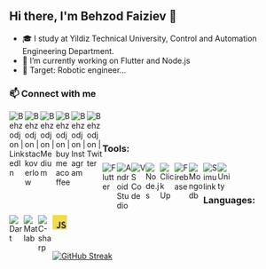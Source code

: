## Hi there, I'm Behzod Faiziev 👋

- 🎓 I study at Yildiz Technical University, Control and Automation Engineering Department.
- 🔭 I’m currently working on Flutter and Node.js
- 📌 Target: Robotic engineer...
<!-- - 🌱 I’m currently learning NodeJS/Express/MongoDB, Matlab -->
### 📫 Connect with me
[<img align="left" alt="Behzodjon | LinkedIn" width="28px" src="https://static.tildacdn.com/tild3662-3462-4466-b730-386233346239/linkedin.png" />](https://www.linkedin.com/in/behzod-faiziev/)

[<img align="left" alt="Behzodjon | stackoverlow" width="28px" src="https://www.vectorlogo.zone/logos/stackoverflow/stackoverflow-icon.svg" />](https://stackoverflow.com/users/13357646/behzod-faiziev)

[<img align="left" alt="Behzodjon | Medium" width="28px" src="https://www.vectorlogo.zone/logos/medium/medium-tile.svg" />](https://twitter.com/behzod_faiziev)

[<img align="left" alt="Behzodjon | buymeacoffee" width="28px" src="https://www.vectorlogo.zone/logos/buymeacoffee/buymeacoffee-icon.svg" />](https://buymeacoffee.com/behzodfaiziev)

[<img align="left" alt="Behzodjon | Instagram" width="28px" src="https://pbs.twimg.com/media/DkeadI9XgAAGeWK.png" />](https://www.instagram.com/behzod.faiziev/)

[<img align="left" alt="Behzodjon | Twitter" width="28px" src="https://www.vectorlogo.zone/logos/twitter/twitter-icon.svg" />](https://twitter.com/behzod_faiziev)

<br />
<br />

### Tools:
<img align="left" alt="Flutter" width="26px" src="https://www.vectorlogo.zone/logos/flutterio/flutterio-icon.svg" />
<img align="left" alt="Android Studio" width="26px" src="https://i.ya-webdesign.com/images/android-studio-png.png" />
<img align="left" alt="VS Code" width="26px" src="https://www.vectorlogo.zone/logos/visualstudio_code/visualstudio_code-icon.svg" />
<img align="left" alt="Node.js" width="26px" src="https://nodejs.org/static/images/favicons/favicon.ico" />
<img align="left" alt="Click Up" width="26px" src="https://activecollab.com/upload/website-pages/419/clickup-logo.png" />
<img align="left" alt="Firebase" width="26px" src="https://firebase.google.com/favicon.ico" />
<img align="left" alt="Mongodb" width="26px" src="https://www.mongodb.com/favicon.ico" />
<img align="left" alt="Simulink" width="26px" src="https://upload.wikimedia.org/wikipedia/commons/3/36/Simulink_Logo_%28non-wordmark%29.png" />
<img align="left" alt="Unity" width="26px" src="https://www.unity.com/favicon.ico" /> 

<br />
<br />

### Languages:
<img align="left" alt="Dart" width="26px" src="https://www.vectorlogo.zone/logos/dartlang/dartlang-icon.svg" />
<img align="left" alt="Matlab" width="26px" src="https://www.mathworks.com/favicon.ico" />
<img align="left" alt="C-sharp" width="26px" src="https://upload.wikimedia.org/wikipedia/commons/thumb/0/0d/C_Sharp_wordmark.svg/80px-C_Sharp_wordmark.svg.png" />
<img align="left" alt="JavaScript" width="26px" src="https://raw.githubusercontent.com/github/explore/80688e429a7d4ef2fca1e82350fe8e3517d3494d/topics/javascript/javascript.png" />

<br />
<br />
<br />


[![GitHub Streak](http://github-readme-streak-stats.herokuapp.com?user=behzodfaiziev&theme=dark&background=101010)](https://git.io/streak-stats)
<!-- <p>&ensp;<img align="left" src="https://github-readme-stats.vercel.app/api/top-langs/?username=behzodfaiziev&layout=compact&hide=html" alt="behzodfaiziev" /></p> -->
